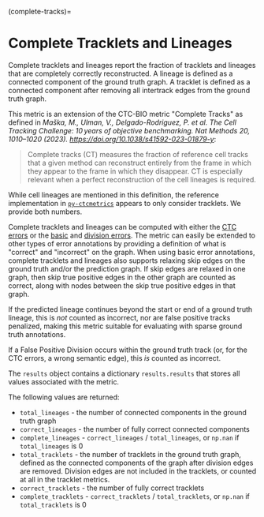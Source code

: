 (complete-tracks)=
# Complete Tracklets and Lineages

Complete tracklets and lineages report the fraction of tracklets and lineages that are completely correctly reconstructed. 
A lineage is defined as a connected component of the ground truth graph.
A tracklet is defined as a connected component after removing all intertrack edges
from the ground truth graph.

This metric is an extension of the CTC-BIO metric "Complete Tracks" as defined in *Maška, M., Ulman, V., Delgado-Rodriguez, P. et al. The Cell Tracking Challenge: 10 years of objective benchmarking. Nat Methods 20, 1010–1020 (2023). https://doi.org/10.1038/s41592-023-01879-y*:
> Complete tracks (CT) measures the fraction of reference cell tracks that a given method
can reconstruct entirely from the frame in which they appear to the frame in which they disappear. CT is especially relevant when a perfect
reconstruction of the cell lineages is required.

While cell lineages are mentioned in this definition, the reference implementation in [`py-ctcmetrics`](https://github.com/CellTrackingChallenge/py-ctcmetrics) appears to only consider tracklets. We provide both numbers.

Complete tracklets and lineages can be computed with either the [CTC errors](ctc-errors) or the
[basic](basic-errors) and [division errors](division-errors). The metric can easily be extended
to other types of error annotations by providing a definition of what is "correct" and "incorrect"
on the graph. When using basic error annotations, complete tracklets and lineages also supports 
relaxing skip edges on the ground truth and/or the prediction graph. 
If skip edges are relaxed in one graph, then skip true positive edges in the other graph are
counted as correct, along with nodes between the skip true positive edges in that graph.

If the predicted lineage continues beyond the start or end of a ground truth lineage, this is *not*
counted as incorrect, nor are false positive tracks penalized, making this metric suitable
for evaluating with sparse ground truth annotations.

If a False Positive Division occurs within the ground truth track (or, for the CTC
errors, a wrong semantic edge), this *is* counted as incorrect.

The `results` object contains a dictionary `results.results` that stores all values associated with the metric.

The following values are returned:

- `total_lineages` - the number of connected components in the ground truth graph
- `correct_lineages` - the number of fully correct connected components
- `complete_lineages` - `correct_lineages` / `total_lineages`, or `np.nan` if
    `total_lineages` is 0
- `total_tracklets` - the number of tracklets in the ground truth graph, defined
    as the connected components of the graph after division edges are removed.
    Division edges are not included in the tracklets, or counted at all
    in the tracklet metrics.
- `correct_tracklets` - the number of fully correct tracklets
- `complete_tracklets` - `correct_tracklets` / `total_tracklets`, or `np.nan` if
    `total_tracklets` is 0